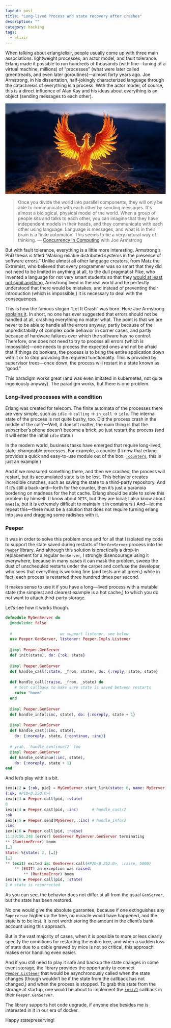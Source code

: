 ```yaml
---
layout: post
title: "Long-lived Process and state recovery after crashes"
description: ""
category: hacking
tags:
  - elixir
---
```


When talking about erlang/elixir, people usually come up with three main associations: lightweight processes, an actor model, and fault tolerance. Erlang made it possible to run hundreds of thousands (with fine—tuning of a virtual machine, millions) of “processes” (what were later called greentreads, and even later goroutines)—almost forty years ago. Joe Armstrong, in his dissertation, half-jokingly characterized language through the catachresis of everything is a process. With the actor model, of course, this is a direct influence of Alan Kay and his ideas about everything is an object (sending messages to each other).

![Phoenix From Ashes](/img/phoenix-from-ashes.jpg)

> Once you divide the world into parallel components, they will only be able to communicate with each other by sending messages. It's almost a biological, physical model of the world. When a group of people sits and talks to each other, you can imagine that they have independent models in their heads, and they communicate with each other using language. Language is messages, and what is in their brain is a finite automaton. This seems to be a very natural way of thinking. — [Concurrency in Computing](https://www.erlang-solutions.com/blog/lets-talkconcurrency-with-joe-armstrong/) with Joe Armstrong

But with fault tolerance, everything is a little more interesting. Armstrong’s PhD thesis is titled “Making reliable distributed systems in the presence of software errors.” Unlike almost all other language creators, from Matz the Extremist, who believed that every programmer was so smart that they did not need to be limited in anything at all, to the dull pragmatist Pike, who invented a language for not very smart students so that they [would at least not spoil anything](https://news.ycombinator.com/item?id=16143918), Armstrong lived in the real world and he perfectly understood that there would be mistakes, and instead of preventing their introduction (which is impossible,) it is necessary to deal with the consequences.

This is how the famous slogan “Let It Crash” was born. Here Joe Armstrong [explains it](https://erlang.org/pipermail/erlang-questions/2003-March/007870.html). In short, no one has ever suggested that errors should not be handled at all, crashing everything no matter what. The point is that we are never to be able to handle all the errors anyway; partly because of the unpredictability of complex code behavior in corner cases, and partly because of hardware failures over which the software has no control. Therefore, one does not need to try to process all errors (which is impossible)—one needs to process the expected ones and not be afraid that if things do bonkers, the process is to bring the entire application down with it or to stop providing the required functionality. This is provided by supervisor trees—once down, the process will restart in a state known as “good.”

This paradigm works great (and was even imitated in kubernetes, not quite ingeniously anyway). The paradigm works, but there is one problem.

### Long-lived processes with a condition

Erlang was created for telecom. The finite automata of the processes there are very simple, such as `idle` → `calling` → `in_call` → `idle`. The internal state of the process is not quite bushy, too. Did the process crash in the middle of the call?—Well, it doesn’t matter, the main thing is that the subscriber’s phone doesn’t become a brick, so just restart the process (and it will enter the initial `idle` state.)

In the modern world, business tasks have emerged that require long-lived, state-changeable processes. For example, a counter (I know that erlang provides a quick and easy-to-use module out of the box: [`:counters`](https://www.erlang.org/doc/apps/erts/counters.html), this is just an example.)

And if we measured something there, and then we crashed, the process will restart, but its accumulated state is to be lost. This behavior creates incredible crutches, such as saving the state to a third-party repository. And if it’s still a back-and—forth for the counter, then it’s just a paranoia bordering on madness for the hot cache. Erlang should be able to solve this problem by himself. (I know about `DETS`, but they are local; I also know about `mnesia`, but it is extremely difficult to maintain it in containers.) And—let me repeat this—there must be a solution that does not require turning erlang into java and dragging some radishes with it.

### Peeper

It was in order to solve this problem once and for all that I isolated my code to support the state saved during restarts of the `GenServer` process into the [`Peeper`](https://hexdocs.pm/peeper) library. And although this solution is practically a drop-in replacement for a regular `GenServer`, I strongly disencourage using it everywhere, because in many cases it can mask the problem, sweep the dust of unscheduled restarts under the carpet and confuse the developer, who sees that everything is working fine (and tests are all green,) while in fact, each process is restarted three hundred times per second.

It makes sense to use it if you have a long—lived process with a mutable state (the simplest and clearest example is a hot cache,) to which you do not want to attach third-party storage.

Let’s see how it works though.

```elixir
defmodule MyGenServer do
  @moduledoc false

  #                     we support listener, see below
  use Peeper.GenServer, listener: Peeper.Impls.Listener

  @impl Peeper.GenServer
  def init(state), do: {:ok, state}

  @impl Peeper.GenServer
  def handle_call(:state, _from, state), do: {:reply, state, state}

  def handle_call(:raise, _from, _state) do
    # test callback to make sure state is saved between restarts
    raise "boom"
  end

  @impl Peeper.GenServer
  def handle_info(:inc, state), do: {:noreply, state + 1}

  @impl Peeper.GenServer
  def handle_cast(:inc, state),
    do: {:noreply, state, {:continue, :inc}}

  # yeah, `handle_continue/2` too
  @impl Peeper.GenServer
  def handle_continue(:inc, state),
    do: {:noreply, state + 1}
end
```

And let’s play with it a bit.

```elixir
iex|🌢|2 ▶ {:ok, pid} = MyGenServer.start_link(state: 0, name: MyServer)
{:ok, #PID<0.250.0>}
iex|🌢|3 ▶ Peeper.call(pid, :state)
0
iex|🌢|4 ▶ Peeper.cast(pid, :inc)      # handle_cast/2
:ok
iex|🌢|5 ▶ Peeper.send(MyServer, :inc) # handle_info/2
:inc
iex|🌢|6 ▶ Peeper.call(pid, :raise)
11:29:50.248 [error] GenServer MyServer.GenServer terminating
** (RuntimeError) boom
[…]
State: %{state: 2, […]}
[…]
** (exit) exited in: GenServer.call(#PID<0.252.0>, :raise, 5000)
    ** (EXIT) an exception was raised:
        ** (RuntimeError) boom
iex|🌢|6 ▶ Peeper.call(pid, :state)
2 # state is resurrected
```

As you can see, the behavior does not differ at all from the usual `GenServer`, but the state has been restored.

No one would give the absolute guarantee, because if one extinguishes any `Supervisor` higher up the tree, no miracle would have happened, and the state is to be lost. It is not worth storing the amount in the client’s bank account using this approach.

But in the vast majority of cases, when it is possible to more or less clearly specify the conditions for restarting the entire tree, and when a sudden loss of state due to a cable gnawed by mice is not so critical, this approach makes error handling even easier.

And if you still need to play it safe and backup the state changes in some event storage, the library provides the opportunity to connect [`Peeper.Listener`](https://hexdocs.pm/peeper/Peeper.Listener.html) that would be asynchronously called when the state changes (though wouldn’t be if the state from the callback has not changed,) and when the process is stopped. To grab this state from the storage at startup, one would be about to implement the [`init/1`](https://hexdocs.pm/peeper/Peeper.GenServer.html#c:init/1) callback in their `Peeper.GenServer`.

The library supports hot code upgrade, if anyone else besides me is interested in it in our era of docker.

Happy statepreserving!
